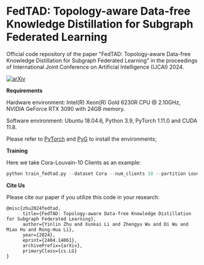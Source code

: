 # FedTAD: Topology-aware Data-free Knowledge Distillation for Subgraph Federated Learning

Official code repository of  the paper "FedTAD: Topology-aware Data-free Knowledge Distillation for Subgraph Federated Learning" in the proceedings of International Joint Conference on Artificial Intelligence (IJCAI) 2024.


[![arXiv](https://img.shields.io/badge/arXiv-2404.14061-b31b1b.svg)](https://arxiv.org/abs/2404.14061)
 

**Requirements**

Hardware environment: Intel(R) Xeon(R) Gold 6230R CPU @ 2.10GHz, NVIDIA GeForce RTX 3090 with 24GB memory.

Software environment: Ubuntu 18.04.6, Python 3.9, PyTorch 1.11.0 and CUDA 11.8.

Please refer to [PyTorch](https://pytorch.org/get-started/locally/) and [PyG](https://pytorch-geometric.readthedocs.io/en/latest/notes/installation.html) to install the environments;

**Training**

Here we take Cora-Louvain-10 Clients as an example:

```python
python train_fedtad.py --dataset Cora --num_clients 10 --partition Louvain
```


**Cite Us**

Please cite our paper if you utilize this code in your research:

```
@misc{zhu2024fedtad,
      title={FedTAD: Topology-aware Data-free Knowledge Distillation for Subgraph Federated Learning}, 
      author={Yinlin Zhu and Xunkai Li and Zhengyu Wu and Di Wu and Miao Hu and Rong-Hua Li},
      year={2024},
      eprint={2404.14061},
      archivePrefix={arXiv},
      primaryClass={cs.LG}
}
```
